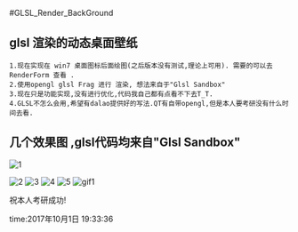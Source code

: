 #GLSL_Render_BackGround
## glsl 渲染的动态桌面壁纸

	1.现在实现在 win7 桌面图标后面绘图(之后版本没有测试,理论上可用). 需要的可以去 RenderForm 查看 .
	2.使用opengl glsl Frag 进行 渲染, 想法来自于"Glsl Sandbox"
	3.现在只是功能实现,没有进行优化,代码我自己都有点看不下去T_T.
	4.GLSL不怎么会用,希望有dalao提供好的写法.QT有自带opengl,但是本人要考研没有什么时间去看.

## 几个效果图 ,glsl代码均来自"Glsl Sandbox"
![1](https://github.com/ydar95/GLSL_Render_BackGround/raw/master/readme_data/1.jpg)

![2](https://github.com/ydar95/GLSL_Render_BackGround/raw/master/readme_data/2.jpg)
![3](https://github.com/ydar95/GLSL_Render_BackGround/raw/master/readme_data/3.jpg)
![4](https://github.com/ydar95/GLSL_Render_BackGround/raw/master/readme_data/4.jpg)
![5](https://github.com/ydar95/GLSL_Render_BackGround/raw/master/readme_data/5.jpg)
![gif1](https://github.com/ydar95/GLSL_Render_BackGround/raw/master/readme_data/display.gif)



祝本人考研成功! 

time:2017年10月1日 19:33:36